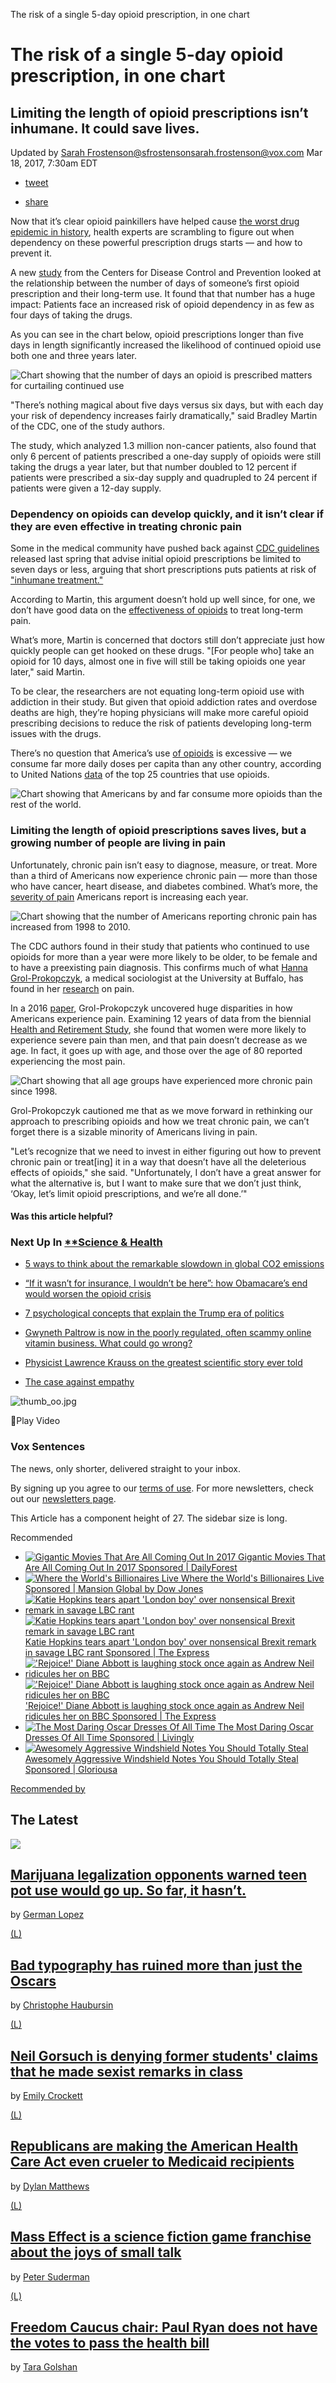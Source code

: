 The risk of a single 5-day opioid prescription, in one chart

# The risk of a single 5-day opioid prescription, in one chart

## Limiting the length of opioid prescriptions isn’t inhumane. It could save lives.

Updated by   [Sarah Frostenson](http://www.vox.com/authors/sarah-frostenson)[@sfrostenson](http://www.twitter.com/sfrostenson)[sarah.frostenson@vox.com](http://www.vox.com/2017/3/18/14954626/one-simple-way-to-curb-opioid-overuse-prescribe-them-for-3-days-or-lessmailto:sarah.frostenson@vox.com)     Mar 18, 2017, 7:30am EDT

- [  tweet](https://twitter.com/intent/tweet?counturl=http%3A%2F%2Fwww.vox.com%2F2017%2F3%2F18%2F14954626%2Fone-simple-way-to-curb-opioid-overuse-prescribe-them-for-3-days-or-less&text=The+risk+of+a+single+5-day+opioid+prescription%2C+in+one+chart&url=http%3A%2F%2Fwww.vox.com%2F2017%2F3%2F18%2F14954626%2Fone-simple-way-to-curb-opioid-overuse-prescribe-them-for-3-days-or-less&via=voxdotcom)

- [  share](https://www.facebook.com/sharer/sharer.php?text=The+risk+of+a+single+5-day+opioid+prescription%2C+in+one+chart&u=http%3A%2F%2Fwww.vox.com%2F2017%2F3%2F18%2F14954626%2Fone-simple-way-to-curb-opioid-overuse-prescribe-them-for-3-days-or-less)

Now that it’s clear opioid painkillers have helped cause [the worst drug epidemic in history](http://www.vox.com/2015/10/1/9433099/opioid-painkiller-heroin-epidemic), health experts are scrambling to figure out when dependency on these powerful prescription drugs starts — and how to prevent it.

A new [study](https://www.cdc.gov/mmwr/volumes/66/wr/mm6610a1.htm) from the Centers for Disease Control and Prevention looked at the relationship between the number of days of someone’s first opioid prescription and their long-term use. It found that that number has a huge impact: Patients face an increased risk of opioid dependency in as few as four days of taking the drugs.

As you can see in the chart below, opioid prescriptions longer than five days in length significantly increased the likelihood of continued opioid use both one and three years later.

   ![Chart showing that the number of days an opioid is prescribed matters for curtailing continued use](../_resources/ac50fb000b66e073ae6d2b2411f76e1f.png)

"There’s nothing magical about five days versus six days, but with each day your risk of dependency increases fairly dramatically," said Bradley Martin of the CDC, one of the study authors.

The study, which analyzed 1.3 million non-cancer patients, also found that only 6 percent of patients prescribed a one-day supply of opioids were still taking the drugs a year later, but that number doubled to 12 percent if patients were prescribed a six-day supply and quadrupled to 24 percent if patients were given a 12-day supply.

### Dependency on opioids can develop quickly, and it isn’t clear if they are even effective in treating chronic pain

Some in the medical community have pushed back against [CDC guidelines](http://www.cdc.gov/drugoverdose/pdf/guidelines_at-a-glance-a.pdf) released last spring that advise initial opioid prescriptions be limited to seven days or less, arguing that short prescriptions puts patients at risk of ["inhumane treatment."](https://www.statnews.com/2017/02/24/opioids-prescribing-limits-pain-patients/)

According to Martin, this argument doesn’t hold up well since, for one, we don’t have good data on the [effectiveness of opioids](https://www.ncbi.nlm.nih.gov/pmc/articles/PMC1459894/) to treat long-term pain.

What’s more, Martin is concerned that doctors still don’t appreciate just how quickly people can get hooked on these drugs. "[For people who] take an opioid for 10 days, almost one in five will still be taking opioids one year later," said Martin.

To be clear, the researchers are not equating long-term opioid use with addiction in their study. But given that opioid addiction rates and overdose deaths are high, they’re hoping physicians will make more careful opioid prescribing decisions to reduce the risk of patients developing long-term issues with the drugs.

There’s no question that America’s use [of opioids](https://www.washingtonpost.com/news/wonk/wp/2017/03/15/americans-use-far-more-opioids-than-anyone-else-in-the-world/?utm_term=.c5611edfd553) is excessive — we consume far more daily doses per capita than any other country, according to United Nations [data](https://www.incb.org/incb/en/narcotic-drugs/Technical_Reports/narcotic_drugs_reports.html) of the top 25 countries that use opioids.

   ![Chart showing that Americans by and far consume more opioids than the rest of the world.](../_resources/ffd3ad6dd708ba55233a546f2c44a0e2.png)

### Limiting the length of opioid prescriptions saves lives, but a growing number of people are living in pain

Unfortunately, chronic pain isn’t easy to diagnose, measure, or treat. More than a third of Americans now experience chronic pain — more than those who have cancer, heart disease, and diabetes combined. What’s more, the [severity of pain](http://www.vox.com/science-and-health/2017/3/15/14903130/more-americans-pain-opioids-disturbing-medical-mystery) Americans report is increasing each year.

   ![Chart showing that the number of Americans reporting chronic pain has increased from 1998 to 2010.](../_resources/4b27a00381e31987e94acd38c477663c.png)

The CDC authors found in their study that patients who continued to use opioids for more than a year were more likely to be older, to be female and to have a preexisting pain diagnosis. This confirms much of what [Hanna Grol-Prokopczyk](http://sociology.buffalo.edu/faculty-staff/grol-prokopczyk/), a medical sociologist at the University at Buffalo, has found in her [research](http://www.buffalo.edu/news/releases/2017/02/009.html) on pain.

In a 2016 [paper](http://www.buffalo.edu/news/releases/2017/02/009.html), Grol-Prokopczyk uncovered huge disparities in how Americans experience pain. Examining 12 years of data from the biennial [Health and Retirement Study](http://hrsonline.isr.umich.edu/), she found that women were more likely to experience severe pain than men, and that pain doesn’t decrease as we age. In fact, it goes up with age, and those over the age of 80 reported experiencing the most pain.

   ![Chart showing that all age groups have experienced more chronic pain since 1998.](../_resources/f585af4b2c7ee6a7b6e5cf04b621cffb.png)

Grol-Prokopczyk cautioned me that as we move forward in rethinking our approach to prescribing opioids and how we treat chronic pain, we can’t forget there is a sizable minority of Americans living in pain.

"Let’s recognize that we need to invest in either figuring out how to prevent chronic pain or treat[ing] it in a way that doesn’t have all the deleterious effects of opioids," she said. "Unfortunately, I don’t have a great answer for what the alternative is, but I want to make sure that we don’t just think, ‘Okay, let’s limit opioid prescriptions, and we’re all done.’"

#### Was this article helpful?

###   Next Up In  [**Science & Health](http://www.vox.com/science-and-health)

- [5 ways to think about the remarkable slowdown in global CO2 emissions](http://www.vox.com/energy-and-environment/2017/3/21/14998536/slowdown-co2-emissions)

- [“If it wasn’t for insurance, I wouldn’t be here”: how Obamacare’s end would worsen the opioid crisis](http://www.vox.com/science-and-health/2017/3/21/14944758/obamacare-repeal-opioid-heroin-epidemic)

- [7 psychological concepts that explain the Trump era of politics](http://www.vox.com/science-and-health/2017/3/20/14915076/7-psychological-concepts-explain-trump-politics)

- [Gwyneth Paltrow is now in the poorly regulated, often scammy online vitamin business. What could go wrong?](http://www.vox.com/2017/3/20/14982616/gwyneth-paltrow-vitamins-goop)

- [Physicist Lawrence Krauss on the greatest scientific story ever told](http://www.vox.com/conversations/2017/3/20/14947086/lawrence-krauss-donald-trump-science-religion-facts-god-education)

- [The case against empathy](http://www.vox.com/conversations/2017/1/19/14266230/empathy-morality-ethics-psychology-science-compassion-paul-bloom)

![thumb_oo.jpg](../_resources/b81b15bc53e5d3e079b5c35b6c313e99.jpg)

Play Video

###   Vox Sentences

The news, only shorter, delivered straight to your inbox.

By signing up you agree to our [terms of use](http://www.voxmedia.com/terms-of-use). For more newsletters, check out our [newsletters page](http://www.vox.com/newsletters).

This Article has a component height of 27. The sidebar size is long.

Recommended

- [   ![Gigantic Movies That Are All Coming Out In 2017](../_resources/870a680b60c2d9a8272826ebd14cd310.jpg)    Gigantic Movies That Are All Coming Out In 2017  Sponsored | DailyForest](http://www.dailyforest.com/entertainment/movies-see-2017?utm_medium=outbrain&utm_source=outbrainjk&utm_campaign=movies-see-2017&)
- [   ![Where the World's Billionaires Live](../_resources/5fd95f7afccd58226147df7482d3d349.png)    Where the World's Billionaires Live  Sponsored | Mansion Global by Dow Jones](http://www.mansionglobal.com/?mod=mansiongl_homepage_outbrain_Oct1)
- [   ![Katie Hopkins tears apart 'London boy' over nonsensical Brexit remark in savage LBC rant](../_resources/e96aeb864a0ecbdb9c132fdd4f432490.jpg)    ![Katie Hopkins tears apart 'London boy' over nonsensical Brexit remark in savage LBC rant](../_resources/25a69b3019e3b959aef033482762080f.png)      Katie Hopkins tears apart 'London boy' over nonsensical Brexit remark in savage LBC rant  Sponsored | The Express](http://www.express.co.uk/news/uk/754451/Katie-Hopkins-tears-apart-London-boy-nonsensical-Brexit-remark-LBC-rant?utm_source=externaloutbrain&utm_medium=recommendations&utm_term=paid&utm_content=news&utm_campaign=2016&utm_term=00e57831f8cad5704046ba5cb8efd42bf9)
- [   !['Rejoice!' Diane Abbott is laughing stock once again as Andrew Neil ridicules her on BBC](../_resources/35b2009dd967ac57b0fdae59dc6f00eb.jpg)    !['Rejoice!' Diane Abbott is laughing stock once again as Andrew Neil ridicules her on BBC](../_resources/25a69b3019e3b959aef033482762080f.png)      'Rejoice!' Diane Abbott is laughing stock once again as Andrew Neil ridicules her on BBC  Sponsored | The Express](http://www.express.co.uk/news/uk/765546/Diane-Abbott-Labour-BBC-Brexit?utm_source=externaloutbrain&utm_medium=recommendations&utm_term=paid&utm_content=news&utm_campaign=2016&utm_term=00e57831f8cad5704046ba5cb8efd42bf9)
- [   ![The Most Daring Oscar Dresses Of All Time](../_resources/11e9ab798002eecd48f2fcd529c414a7.jpg)    The Most Daring Oscar Dresses Of All Time  Sponsored | Livingly](http://www.livingly.com/The+Most+Daring+Oscar+Dresses?utm_source=outb&utm_medium=cpc&utm_campaign=Outb-LV-Specials-X1-Desktop-Daring-Oscar-Dresses)
- [   ![Awesomely Aggressive Windshield Notes You Should Totally Steal](../_resources/4f163cb070d379745ca9f4357a3d0780.jpg)    Awesomely Aggressive Windshield Notes You Should Totally Steal  Sponsored | Gloriousa](http://www.gloriousa.com/entertainment/15-hilarious-windshield-notes-see?utm_medium=outbrain&utm_source=outbrainjk&utm_campaign=15-hilarious-windshield-notes-see&)

[Recommended by](http://www.outbrain.com/what-is/default/en)

##   The Latest

 [ ![](../_resources/c26ba545a2a686b8622266b53216c243.gif)](http://www.vox.com/policy-and-politics/2017/3/21/15009424/marijuana-legalization-washington-teens)

## [Marijuana legalization opponents warned teen pot use would go up. So far, it hasn’t.](http://www.vox.com/policy-and-politics/2017/3/21/15009424/marijuana-legalization-washington-teens)

by   [German Lopez](http://www.vox.com/authors/german-lopez)

 [(L)](http://www.vox.com/2017/3/21/15004126/oscars-graphic-design)

## [Bad typography has ruined more than just the Oscars](http://www.vox.com/2017/3/21/15004126/oscars-graphic-design)

by   [Christophe Haubursin](http://www.vox.com/authors/christophe-haubursin)

 [(L)](http://www.vox.com/identities/2017/3/21/15009154/neil-gorsuch-hearings-maternity-leave-pregnancy-discrimination)

## [Neil Gorsuch is denying former students' claims that he made sexist remarks in class](http://www.vox.com/identities/2017/3/21/15009154/neil-gorsuch-hearings-maternity-leave-pregnancy-discrimination)

by   [Emily Crockett](http://www.vox.com/authors/emily-crockett)

 [(L)](http://www.vox.com/2017/3/20/14988750/ahca-medicaid-obamacare-work-requirements-block-grant-ryan-trump)

## [Republicans are making the American Health Care Act even crueler to Medicaid recipients](http://www.vox.com/2017/3/20/14988750/ahca-medicaid-obamacare-work-requirements-block-grant-ryan-trump)

by   [Dylan Matthews](http://www.vox.com/authors/dylan)

 [(L)](http://www.vox.com/culture/2017/3/21/14980506/mass-effect-andromeda-scifi-small-talk)

## [Mass Effect is a science fiction game franchise about the joys of small talk](http://www.vox.com/culture/2017/3/21/14980506/mass-effect-andromeda-scifi-small-talk)

by   [Peter Suderman](http://www.vox.com/authors/peter-suderman)

 [(L)](http://www.vox.com/policy-and-politics/2017/3/21/15002622/freedom-caucus-votes-block-health-bill)

## [Freedom Caucus chair: Paul Ryan does not have the votes to pass the health bill](http://www.vox.com/policy-and-politics/2017/3/21/15002622/freedom-caucus-votes-block-health-bill)

by   [Tara Golshan](http://www.vox.com/authors/tara-golshan)